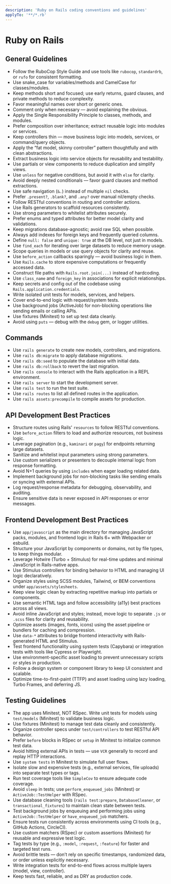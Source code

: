 ```yaml
---
description: 'Ruby on Rails coding conventions and guidelines'
applyTo: '**/*.rb'
---
```


# Ruby on Rails

## General Guidelines

- Follow the RuboCop Style Guide and use tools like `rubocop`, `standardrb`, or `rufo` for consistent formatting.
- Use snake_case for variables/methods and CamelCase for classes/modules.
- Keep methods short and focused; use early returns, guard clauses, and private methods to reduce complexity.
- Favor meaningful names over short or generic ones.
- Comment only when necessary — avoid explaining the obvious.
- Apply the Single Responsibility Principle to classes, methods, and modules.
- Prefer composition over inheritance; extract reusable logic into modules or services.
- Keep controllers thin — move business logic into models, services, or command/query objects.
- Apply the “fat model, skinny controller” pattern thoughtfully and with clean abstractions.
- Extract business logic into service objects for reusability and testability.
- Use partials or view components to reduce duplication and simplify views.
- Use `unless` for negative conditions, but avoid it with `else` for clarity.
- Avoid deeply nested conditionals — favor guard clauses and method extractions.
- Use safe navigation (`&.`) instead of multiple `nil` checks.
- Prefer `.present?`, `.blank?`, and `.any?` over manual nil/empty checks.
- Follow RESTful conventions in routing and controller actions.
- Use Rails generators to scaffold resources consistently.
- Use strong parameters to whitelist attributes securely.
- Prefer enums and typed attributes for better model clarity and validations.
- Keep migrations database-agnostic; avoid raw SQL when possible.
- Always add indexes for foreign keys and frequently queried columns.
- Define `null: false` and `unique: true` at the DB level, not just in models.
- Use `find_each` for iterating over large datasets to reduce memory usage.
- Scope queries in models or use query objects for clarity and reuse.
- Use `before_action` callbacks sparingly — avoid business logic in them.
- Use `Rails.cache` to store expensive computations or frequently accessed data.
- Construct file paths with `Rails.root.join(...)` instead of hardcoding.
- Use `class_name` and `foreign_key` in associations for explicit relationships.
- Keep secrets and config out of the codebase using `Rails.application.credentials`.
- Write isolated unit tests for models, services, and helpers.
- Cover end-to-end logic with request/system tests.
- Use background jobs (ActiveJob) for non-blocking operations like sending emails or calling APIs.
- Use fixtures (Minitest) to set up test data cleanly.
- Avoid using `puts` — debug with the `debug` gem, or logger utilities.

## Commands

- Use `rails generate` to create new models, controllers, and migrations.
- Use `rails db:migrate` to apply database migrations.
- Use `rails db:seed` to populate the database with initial data.
- Use `rails db:rollback` to revert the last migration.
- Use `rails console` to interact with the Rails application in a REPL environment.
- Use `rails server` to start the development server.
- Use `rails test` to run the test suite.
- Use `rails routes` to list all defined routes in the application.
- Use `rails assets:precompile` to compile assets for production.


## API Development Best Practices

- Structure routes using Rails' `resources` to follow RESTful conventions.
- Use `before_action` filters to load and authorize resources, not business logic.
- Leverage pagination (e.g., `kaminari` or `pagy`) for endpoints returning large datasets.
- Sanitize and whitelist input parameters using strong parameters.
- Use custom serializers or presenters to decouple internal logic from response formatting.
- Avoid N+1 queries by using `includes` when eager loading related data.
- Implement background jobs for non-blocking tasks like sending emails or syncing with external APIs.
- Log request/response metadata for debugging, observability, and auditing.
- Ensure sensitive data is never exposed in API responses or error messages.

## Frontend Development Best Practices

- Use `app/javascript` as the main directory for managing JavaScript packs, modules, and frontend logic in Rails 6+ with Webpacker or esbuild.
- Structure your JavaScript by components or domains, not by file types, to keep things modular.
- Leverage Hotwire (Turbo + Stimulus) for real-time updates and minimal JavaScript in Rails-native apps.
- Use Stimulus controllers for binding behavior to HTML and managing UI logic declaratively.
- Organize styles using SCSS modules, Tailwind, or BEM conventions under `app/assets/stylesheets`.
- Keep view logic clean by extracting repetitive markup into partials or components.
- Use semantic HTML tags and follow accessibility (a11y) best practices across all views.
- Avoid inline JavaScript and styles; instead, move logic to separate `.js` or `.scss` files for clarity and reusability.
- Optimize assets (images, fonts, icons) using the asset pipeline or bundlers for caching and compression.
- Use `data-*` attributes to bridge frontend interactivity with Rails-generated HTML and Stimulus.
- Test frontend functionality using system tests (Capybara) or integration tests with tools like Cypress or Playwright.
- Use environment-specific asset loading to prevent unnecessary scripts or styles in production.
- Follow a design system or component library to keep UI consistent and scalable.
- Optimize time-to-first-paint (TTFP) and asset loading using lazy loading, Turbo Frames, and deferring JS.

## Testing Guidelines

- The app uses Minitest, NOT RSpec.
Write unit tests for models using `test/models` (Minitest) to validate business logic.
- Use fixtures (Minitest) to manage test data cleanly and consistently.
- Organize controller specs under `test/controllers` to test RESTful API behavior.
- Prefer `before` blocks in RSpec or `setup` in Minitest to initialize common test data.
- Avoid hitting external APIs in tests — use `VCR` generally to record and replay HTTP interactions.
- Use `system tests` in Minitest to simulate full user flows.
- Isolate slow and expensive tests (e.g., external services, file uploads) into separate test types or tags.
- Run test coverage tools like `SimpleCov` to ensure adequate code coverage.
- Avoid `sleep` in tests; use `perform_enqueued_jobs` (Minitest) or `ActiveJob::TestHelper` with RSpec.
- Use database cleaning tools (`rails test:prepare`, `DatabaseCleaner`, or `transactional_fixtures`) to maintain clean state between tests.
- Test background jobs by enqueuing and performing jobs using `ActiveJob::TestHelper` or `have_enqueued_job` matchers.
- Ensure tests run consistently across environments using CI tools (e.g., GitHub Actions, CircleCI).
- Use custom matchers (RSpec) or custom assertions (Minitest) for reusable and expressive test logic.
- Tag tests by type (e.g., `:model`, `:request`, `:feature`) for faster and targeted test runs.
- Avoid brittle tests — don’t rely on specific timestamps, randomized data, or order unless explicitly necessary.
- Write integration tests for end-to-end flows across multiple layers (model, view, controller).
- Keep tests fast, reliable, and as DRY as production code.